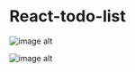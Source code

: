 # React-todo-list
![image alt](image_https://github.com/anusiva05/React-todo-list/blob/42e04f8ce114ce6e4aef46b9ccf35d2dd2560848/Screenshot%202025-08-27%20144249.png)

![image alt](image_https://github.com/anusiva05/React-todo-list/blob/6f9a007cd9f3214effeccd3fae4a55464699d3b2/Screenshot%202025-08-27%20144619.png)
